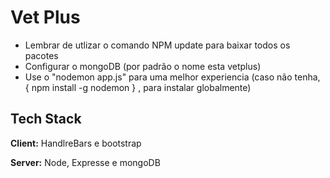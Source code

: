 # Vet Plus 


 - Lembrar de utlizar o comando NPM update para baixar todos os pacotes
 - Configurar o mongoDB (por padrão o nome esta vetplus)
 - Use o "nodemon app.js" para uma melhor experiencia (caso não tenha, { npm install -g nodemon } , para instalar globalmente)

## Tech Stack

**Client:** HandlreBars e bootstrap

**Server:** Node, Expresse e mongoDB
